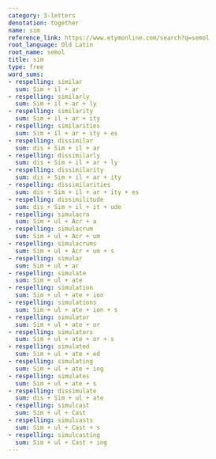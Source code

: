 ```yaml
---
category: 3-letters
denotation: together
name: sim
reference_link: https://www.etymonline.com/search?q=semol
root_language: Old Latin
root_name: semol
title: sim
type: free
word_sums:
- respelling: similar
  sum: Sim + il + ar
- respelling: similarly
  sum: Sim + il + ar + ly
- respelling: similarity
  sum: Sim + il + ar + ity
- respelling: similarities
  sum: Sim + il + ar + ity + es
- respelling: dissimilar
  sum: dis + Sim + il + ar
- respelling: dissimilarly
  sum: dis + Sim + il + ar + ly
- respelling: dissimilarity
  sum: dis + Sim + il + ar + ity
- respelling: dissimilarities
  sum: dis + Sim + il + ar + ity + es
- respelling: dissimilitude
  sum: dis + Sim + il + it + ude
- respelling: simulacra
  sum: Sim + ul + Acr + a
- respelling: simulacrum
  sum: Sim + ul + Acr + um
- respelling: simulacrums
  sum: Sim + ul + Acr + um + s
- respelling: simular
  sum: Sim + ul + ar
- respelling: simulate
  sum: Sim + ul + ate
- respelling: simulation
  sum: Sim + ul + ate + ion
- respelling: simulations
  sum: Sim + ul + ate + ion + s
- respelling: simulator
  sum: Sim + ul + ate + or
- respelling: simulators
  sum: Sim + ul + ate + or + s
- respelling: simulated
  sum: Sim + ul + ate + ed
- respelling: simulating
  sum: Sim + ul + ate + ing
- respelling: simulates
  sum: Sim + ul + ate + s
- respelling: dissimulate
  sum: dis + Sim + ul + ate
- respelling: simulcast
  sum: Sim + ul + Cast
- respelling: simulcasts
  sum: Sim + ul + Cast + s
- respelling: simulcasting
  sum: Sim + ul + Cast + ing
---
```

